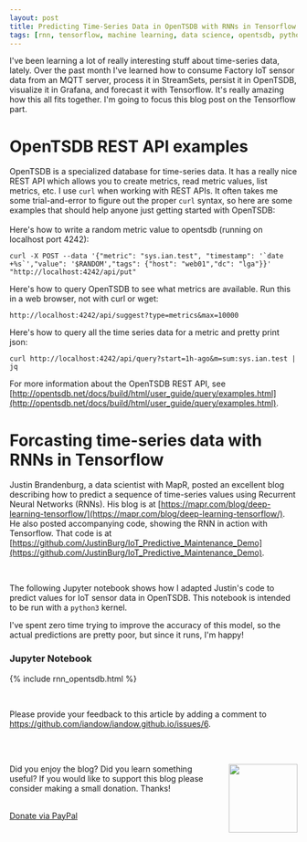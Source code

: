 ```yaml
---
layout: post
title: Predicting Time-Series Data in OpenTSDB with RNNs in Tensorflow
tags: [rnn, tensorflow, machine learning, data science, opentsdb, python]
---
```


I've been learning a lot of really interesting stuff about time-series data, lately. Over the past month I've learned how to consume Factory IoT sensor data from an MQTT server, process it in StreamSets, persist it in OpenTSDB, visualize it in Grafana, and forecast it with Tensorflow.  It's really amazing how this all fits together.  I'm going to focus this blog post on the Tensorflow part.

# OpenTSDB REST API examples

OpenTSDB is a specialized database for time-series data. It has a really nice REST API which allows you to create metrics, read metric values, list metrics, etc. I use `curl` when working with REST APIs. It often takes me some trial-and-error to figure out the proper `curl` syntax, so here are some examples that should help anyone just getting started with OpenTSDB:
<br><br>
Here's how to write a random metric value to opentsdb (running on localhost port 4242):

```
curl -X POST --data '{"metric": "sys.ian.test", "timestamp": '`date +%s`',"value": '$RANDOM',"tags": {"host": "web01","dc": "lga"}}' "http://localhost:4242/api/put"
```
Here's how to query OpenTSDB to see what metrics are available. Run this in a web browser, not with curl or wget:

```
http://localhost:4242/api/suggest?type=metrics&max=10000
```

Here's how to query all the time series data for a metric and pretty print json:

``` 
curl http://localhost:4242/api/query?start=1h-ago&m=sum:sys.ian.test | jq
```

For more information about the OpenTSDB REST API, see
[http://opentsdb.net/docs/build/html/user_guide/query/examples.html](http://opentsdb.net/docs/build/html/user_guide/query/examples.html).

# Forcasting time-series data with RNNs in Tensorflow

Justin Brandenburg, a data scientist with MapR, posted an excellent blog describing how to predict a sequence of time-series values using Recurrent Neural Networks (RNNs). His blog is at
[https://mapr.com/blog/deep-learning-tensorflow/](https://mapr.com/blog/deep-learning-tensorflow/). He also posted accompanying code, showing the RNN in action with Tensorflow. That code is at
[https://github.com/JustinBurg/IoT_Predictive_Maintenance_Demo](https://github.com/JustinBurg/IoT_Predictive_Maintenance_Demo).

<br>

The following Jupyter notebook shows how I adapted Justin's code to predict values for IoT sensor data in OpenTSDB. This notebook is intended to be run with a `python3` kernel.

I've spent zero time trying to improve the accuracy of this model, so the actual predictions are pretty poor, but since it runs, I'm happy!

### Jupyter Notebook

{% include rnn_opentsdb.html %}


<br>
<p>Please provide your feedback to this article by adding a comment to <a href="https://github.com/iandow/iandow.github.io/issues/7">https://github.com/iandow/iandow.github.io/issues/6</a>.</p>

<br><br>
<div class="main-explain-area padding-override jumbotron">
  <img src="http://iandow.github.io/img/paypal.png" width="120" style="margin-left: 15px" align="right">
  <p class="margin-override font-override">
  	Did you enjoy the blog? Did you learn something useful? If you would like to support this blog please consider making a small donation. Thanks!</p>
  <br>
  <div id="paypalbtn">
    <a class="btn btn-primary btn" href="https://www.paypal.me/iandownard/3.5">Donate via PayPal</a>
  </div>
</div>
